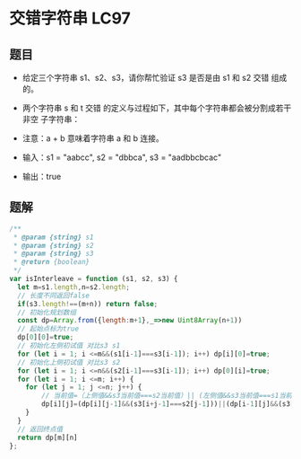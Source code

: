 # 交错字符串 LC97
## 题目 
* 给定三个字符串 s1、s2、s3，请你帮忙验证 s3 是否是由 s1 和 s2 交错 组成的。
* 两个字符串 s 和 t 交错 的定义与过程如下，其中每个字符串都会被分割成若干 非空 子字符串：
* 注意：a + b 意味着字符串 a 和 b 连接。

* 输入：s1 = "aabcc", s2 = "dbbca", s3 = "aadbbcbcac"
* 输出：true

## 题解
```javascript
/**
 * @param {string} s1
 * @param {string} s2
 * @param {string} s3
 * @return {boolean}
 */
var isInterleave = function (s1, s2, s3) {
  let m=s1.length,n=s2.length;
  // 长度不同返回false
  if(s3.length!==(m+n)) return false;
  // 初始化规划数组
  const dp=Array.from({length:m+1},_=>new Uint8Array(n+1))
  // 起始点标为true  
  dp[0][0]=true;
  // 初始化左侧初试值 对比s3 s1
  for (let i = 1; i <=m&&(s1[i-1]===s3[i-1]); i++) dp[i][0]=true;
  // 初始化上侧初试值 对比s3 s2
  for (let i = 1; i <=n&&(s2[i-1]===s3[i-1]); i++) dp[0][i]=true;
  for (let i = 1; i <=m; i++) {
    for (let j = 1; j <=n; j++) {
        // 当前值=（上侧值&&s3当前值===s2当前值）|| (左侧值&&s3当前值===s1当前值)
        dp[i][j]=(dp[i][j-1]&&(s3[i+j-1]===s2[j-1]))||(dp[i-1][j]&&(s3[i+j-1]===s1[i-1]))
    }
  }
  // 返回终点值
  return dp[m][n]
};
```
